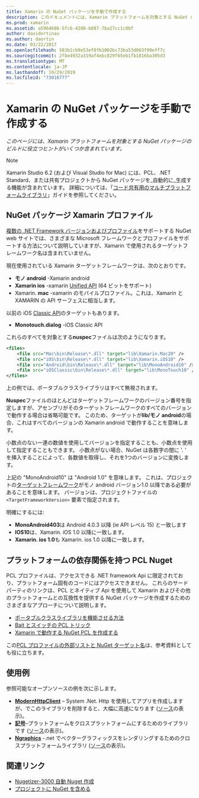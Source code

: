 ```yaml
---
title: Xamarin の NuGet パッケージを手動で作成する
description: このドキュメントには、Xamarin プラットフォームを対象とする NuGet パッケージの構築に役立つヒントが含まれています。 NuGet パッケージ Xamarin プロファイル、プラットフォーム依存関係を備えた PCL Nuget、さまざまなオープンソースサンプルへのリンクについて説明します。
ms.prod: xamarin
ms.assetid: a5964686-5fc6-4280-b087-7ba27cc1c8bf
author: davidortinau
ms.author: daortin
ms.date: 03/22/2017
ms.openlocfilehash: 583b1cb9e53ef0fb1002bc73ba53d063f99eff7c
ms.sourcegitcommit: 2fbe4932a319af4ebc829f65eb1fb1816ba305d3
ms.translationtype: MT
ms.contentlocale: ja-JP
ms.lasthandoff: 10/29/2019
ms.locfileid: "73016777"
---
```

# <a name="manually-creating-nuget-packages-for-xamarin"></a>Xamarin の NuGet パッケージを手動で作成する

_このページには、Xamarin プラットフォームを対象とする NuGet パッケージのビルドに役立つヒントがいくつか含まれています。_

> [!NOTE]
> Xamarin Studio 6.2 (および Visual Studio for Mac) には、PCL、.NET Standard、または共有プロジェクトから NuGet パッケージを_自動的に_生成する機能が含まれています。 詳細については、「[コード共有用のマルチプラットフォームライブラリ](~/cross-platform/app-fundamentals/nuget-multiplatform-libraries/index.md)」ガイドを参照してください。

## <a name="nuget-package-xamarin-profiles"></a>NuGet パッケージ Xamarin プロファイル

[複数の .NET Framework バージョンおよびプロファイル](https://docs.nuget.org/create/enforced-package-conventions)をサポートする NuGet web サイトでは、さまざまな Microsoft フレームワークとプロファイルをサポートする方法について説明していますが、Xamarin で使用されるターゲットフレームワーク名は含まれていません。

現在使用されている Xamarin ターゲットフレームワークは、次のとおりです。

- **モノ android** -Xamarin android
- **Xamarin ios** -xamarin [Unified API](~/cross-platform/macios/unified/index.md) (64 ビットをサポート)
- Xamarin. **mac** -xamarin のモバイルプロファイル。これは、Xamarin と XAMARIN の API サーフェスに相当します。

以前の iOS [Classic API](~/cross-platform/macios/unified/index.md)のターゲットもあります。

- **Monotouch.dialog** -iOS Classic API

これらのすべてを対象とする**nuspec**ファイルは次のようになります。

```xml
<files>
    <file src="Mac\bin\Release\*.dll" target="lib\Xamarin.Mac20" />
    <file src="iOS\bin\Release\*.dll" target="lib\Xamarin.iOS10" />
    <file src="Android\bin\Release\*.dll" target="lib\MonoAndroid10" />
    <file src="iOSClassic\bin\Release\*.dll" target="lib\MonoTouch10" />
</files>
```

上の例では、ポータブルクラスライブラリはすべて無視されます。

**Nuspec**ファイルのほとんどはターゲットフレームワークのバージョン番号を指定しますが、アセンブリがそのターゲットフレームワークのすべてのバージョンで動作する場合は省略可能です。 このため、ターゲットが**lib/モノ android**の場合、これはすべてのバージョンの Xamarin android で動作することを意味します。

小数点のない一連の数値を使用してバージョンを指定することも、小数点を使用して指定することもできます。 小数点がない場合、NuGet は各数字の間に '. ' を挿入することによって、各数値を取得し、それを1つのバージョンに変換します。

上記の "MonoAndroid10" は "Android 1.0" を意味します。 これは、プロジェクトの[ターゲットフレームワーク](~/android/app-fundamentals/android-api-levels.md)がモノ android バージョン1.0 以降である必要があることを意味します。 バージョンは、プロジェクトファイルの `<TargetFrameworkVersion>` 要素で指定されます。

明確にするには:

- **MonoAndroid403**は Android 4.0.3 以降 (ie API レベル 15) と一致します
- **IOS10**は、Xamarin. iOS 1.0 以降に一致します。
- **Xamarin. ios 1.0**も Xamarin. ios 1.0 以降に一致します。

## <a name="pcl-nugets-with-platform-dependencies"></a>プラットフォームの依存関係を持つ PCL Nuget

PCL プロファイルは、アクセスできる .NET framework Api に限定されており、プラットフォーム固有のコードにはアクセスできません。 これらのサードパーティのリンクは、PCL とネイティブ Api を使用して Xamarin およびその他のプラットフォームとの互換性を提供する NuGet パッケージを作成するためのさまざまなアプローチについて説明します。

- [ポータブルクラスライブラリを機能させる方法](https://blogs.msdn.com/b/dsplaisted/archive/2012/08/27/how-to-make-portable-class-libraries-work-for-you.aspx)
- [Bait とスイッチの PCL トリック](https://log.paulbetts.org/the-bait-and-switch-pcl-trick/)
- [Xamarin で動作する NuGet PCL を作成する](https://www.jimbobbennett.io/creating-a-nuget-pcl-that-works-with-xamarin-ios/)

この[PCL プロファイルの外部リストと NuGet ターゲット名](https://portablelibraryprofiles.stephencleary.com)は、参考資料としても役に立ちます。

## <a name="examples"></a>使用例

参照可能なオープンソースの例を次に示します。

- [**ModernHttpClient**](https://www.nuget.org/packages/modernhttpclient/) – System .Net. Http を使用してアプリを作成しますが、でこのライブラリを削除すると、大幅に高速になります ([ソース](https://github.com/paulcbetts/ModernHttpClient)の表示)。
- [**記号**](https://www.nuget.org/packages/Splat/)–プラットフォームをクロスプラットフォームにするためのライブラリです ([ソース](https://github.com/paulcbetts/Splat)の表示)。
- [**Ngraphics**](https://www.nuget.org/packages/NGraphics/) -.net でベクターグラフィックスをレンダリングするためのクロスプラットフォームライブラリ ([ソース](https://github.com/praeclarum/NGraphics/blob/master/NGraphics.nuspec)の表示)。

## <a name="related-links"></a>関連リンク

- [Nugetizer-3000 自動 Nuget 作成](~/cross-platform/app-fundamentals/nuget-multiplatform-libraries/index.md)       
- [プロジェクトに NuGet を含める](https://docs.microsoft.com/visualstudio/mac/nuget-walkthrough)
